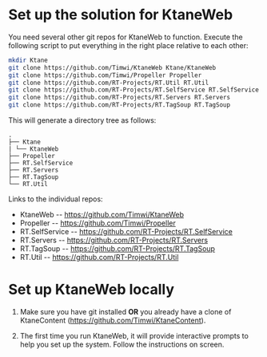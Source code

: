 # Set up the solution for KtaneWeb

You need several other git repos for KtaneWeb to function. Execute the following script to put everything in the right place relative to each other:

```bash
mkdir Ktane
git clone https://github.com/Timwi/KtaneWeb Ktane/KtaneWeb
git clone https://github.com/Timwi/Propeller Propeller
git clone https://github.com/RT-Projects/RT.Util RT.Util
git clone https://github.com/RT-Projects/RT.SelfService RT.SelfService
git clone https://github.com/RT-Projects/RT.Servers RT.Servers
git clone https://github.com/RT-Projects/RT.TagSoup RT.TagSoup
```

This will generate a directory tree as follows:

```tree
.
├── Ktane
| └── KtaneWeb
├── Propeller
├── RT.SelfService
├── RT.Servers
├── RT.TagSoup
└── RT.Util
```

Links to the individual repos:

- KtaneWeb -- <https://github.com/Timwi/KtaneWeb>
- Propeller -- <https://github.com/Timwi/Propeller>
- RT.SelfService -- <https://github.com/RT-Projects/RT.SelfService>
- RT.Servers -- <https://github.com/RT-Projects/RT.Servers>
- RT.TagSoup -- <https://github.com/RT-Projects/RT.TagSoup>
- RT.Util -- <https://github.com/RT-Projects/RT.Util>

# Set up KtaneWeb locally

1. Make sure you have git installed **OR** you already have a clone of KtaneContent (<https://github.com/Timwi/KtaneContent>).

2. The first time you run KtaneWeb, it will provide interactive prompts to help you set up the system. Follow the instructions on screen.
